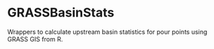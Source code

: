 # GRASSBasinStats
Wrappers to calculate upstream basin statistics for pour points using GRASS GIS from R. 
